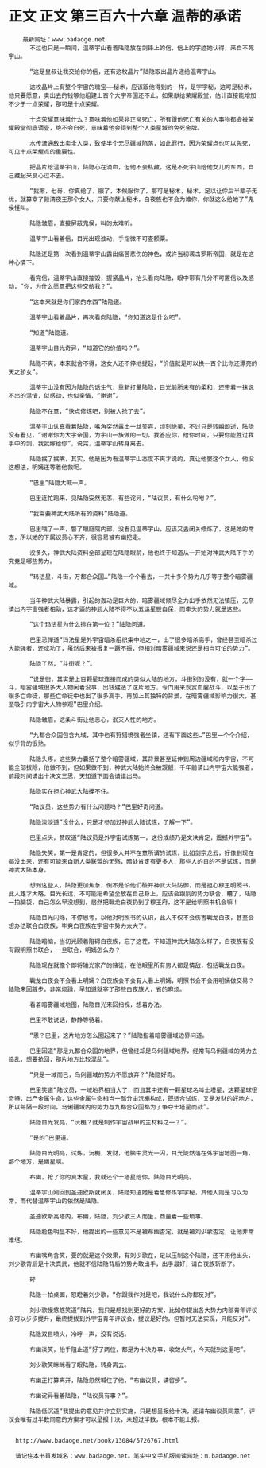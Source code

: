 # 正文 正文 第三百六十六章 温蒂的承诺
        最新网址：www.badaoge.net
          不过也只是一瞬间，温蒂宇山看着陆隐放在剑锋上的信，信上的字迹她认得，来自不死宇山。
      
          “这是皇叔让我交给你的信，还有这枚晶片”陆隐取出晶片递给温蒂宇山。
      
          这枚晶片上有整个宇宙的瑰宝——秘术，应该跟他得到的一样，是宇字秘，这可是秘术，他只要愿意，卖出去的钱够他组建上百个大宇帝国还不止，如果献给荣耀殿堂，估计直接能增加不少于十点荣耀，那可是十点荣耀。
      
          十点荣耀意味着什么？意味着他如果非正常死亡，所有跟他死亡有关的人事物都会被荣耀殿堂彻底调查，绝不会白死，意味着他会得到整个人类星域的免死金牌。
      
          水传潇通敌出卖全人类，致使半个无尽疆域陷落，如此罪行，因为荣耀点也可以免死，可见十点荣耀点的重要性。
      
          把晶片给温蒂宇山，陆隐心在滴血，但他不会私藏，这是不死宇山给他女儿的东西，自己藏起来良心过不去。
      
          “我擦，七哥，你真给了，服了，本候服你了，那可是秘术，秘术，足以让你后半辈子无忧，就算宰了颜清夜王那个女人，只要你献上秘术，白夜族也不会为难你，你就这么给她了”鬼侯怪叫。
      
          陆隐皱眉，直接屏蔽鬼侯，叫的太难听。
      
          温蒂宇山看着信，目光出现波动，手指微不可查颤栗。
      
          陆隐还是第一次看到温蒂宇山露出痛苦悲伤的神色，或许当初袭击罗斯帝国，就是在这种心情下。
      
          看完信，温蒂宇山直接摧毁，握紧晶片，抬头看向陆隐，眼中带有几分不可置信以及感动，“你，为什么愿意把这些交给我？”。
      
          “这本来就是你们家的东西”陆隐道。
      
          温蒂宇山看着晶片，再次看向陆隐，“你知道这是什么吧”。
      
          “知道”陆隐道。
      
          温蒂宇山目光奇异，“知道它的价值吗？”。
      
          陆隐不爽，本来就舍不得，这女人还不停地提起，“价值就是可以换一百个比你还漂亮的天之骄女”。
      
          温蒂宇山没有因为陆隐的话生气，重新打量陆隐，目光前所未有的柔和，还带着一抹说不出的温情，似感动，也似亲情，“谢谢”。
      
          陆隐不在意，“快点修炼吧，别被人抢了去”。
      
          温蒂宇山认真看着陆隐，嘴角突然露出一丝笑容，顷刻绝美，不过只是转瞬即逝，陆隐没有看见，“谢谢你为大宇帝国，为宇山一族做的一切，我答应你，给你时间，只要你能胜过我手中的剑，我就嫁给你”，说完，温蒂宇山转身离去。
      
          陆隐抿了抿嘴，其实，他是因为看温蒂宇山态度不爽才说的，真让他娶这个女人，他没这想法，明嫣还等着他救呢。
      
          “巴里”陆隐大喊一声。
      
          巴里连忙跑来，见陆隐安然无恙，有些诧异，“陆议员，有什么吩咐？”。
      
          “我需要神武大陆所有的资料”陆隐道。
      
          巴里哦了一声，瞥了眼庭院内部，没看见温蒂宇山，应该又去闭关修炼了，这是她的常态，所以她的下属议员心不齐，很容易被布幽挖走。
      
          没多久，神武大陆资料全部呈现在陆隐眼前，他也终于知道从一开始对神武大陆下手的究竟是哪些势力。
      
          “玛法星，斗街，万都合众国…”陆隐一个个看去，一共十多个势力几乎等于整个暗雾疆域。
      
          当年神武大陆暴露，引起的轰动是巨大的，暗雾疆域倾尽全力出手依然无法镇压，无奈请出内宇宙强者相助，这才逼的神武大陆不得不以五运星辰自保，而牵头的势力就是这些。
      
          “这个玛法星为什么排在第一位？”陆隐问道。
      
          巴里忌惮道“玛法星是外宇宙暗杀组织集中地之一，出了很多暗杀高手，曾经甚至暗杀过大能强者，还成功了，虽然后来被报复一蹶不振，但相对暗雾疆域来说还是相当可怕的势力”。
      
          陆隐了然，“斗街呢？”。
      
          “说是街，其实是上百颗星球连接而成的类似大陆的地方，斗街别的没有，就一个字——斗，暗雾疆域很多大人物闲着没事，出钱建造了这片地方，专门用来观赏血腥战斗，以至于出了很多亡命徒，那些亡命徒中也出了很多高手，再加上其独特的背景，在暗雾疆域影响力很大，甚至吸引内宇宙大人物参观”巴里介绍。
      
          陆隐皱眉，这条斗街让他恶心，泯灭人性的地方。
      
          “九都合众国包含九域，其中也有狩猎境强者坐镇，还有下面这些…”巴里一个个介绍，似乎背的很熟。
      
          陆隐头疼，这些势力囊括了整个暗雾疆域，其背景甚至延伸到周边疆域和内宇宙，不可能全部拔除，他做不到，但如果做不到，神武大陆始终会被觊觎，千年前请出内宇宙大能强者，前段时间请出十决文三思，天知道下面会请谁出马。
      
          陆隐实在担心神武大陆撑不住。
      
          “陆议员，这些势力有什么问题吗？”巴里好奇问道。
      
          陆隐淡淡道“没什么，只是才参加过神武大陆试炼，了解一下”。
      
          巴里点头，赞叹道“陆议员是外宇宙试炼第一，这份成绩乃是文决肯定，震撼外宇宙”。
      
          陆隐失笑，第一是肯定的，但很多人并不在意所谓的试炼，比如剑宗龙云，好像到现在都没出来，还有可能来自新人类联盟的无殇，暗处肯定有更多人，那些人的目的不是试炼，而是神武大陆本身。
      
          想到这些人，陆隐更加焦急，倒不是怕他们破开神武大陆防御，而是担心穆王明照书，此人雄才大略，目光长远，不可能把希望全放在自己身上，应该会跟别的势力联合，糟了，陆隐一拍脑袋，自己怎么早没想到，居然把戰龙白夜扔到了穆王府，这不是给明照书机会嘛！
      
          陆隐目光闪烁，不停思考，以他对明照书的认识，此人不仅不会伤害戰龙白夜，甚至会想办法联合白夜族，毕竟白夜族在宇宙中势力太大了。
      
          陆隐暗恼，当初光顾着阻碍白夜族，忘了这茬，不知道神武大陆怎么样了，白夜族有没有跟明照书联合，一旦联合，明嫣怎么办？
      
          陆隐现在就像个即将输光家产的赌徒，在他眼里所有男人都是情敌，包括戰龙白夜。
      
          戰龙白夜会不会看上明嫣？白夜族会不会有人看上明嫣，明照书会不会用明嫣做交易？陆隐来回踱步，非常烦躁，早知道就宰了那些白夜族人，省的麻烦。
      
          看着暗雾疆域地图，陆隐目光来回扫视，想着办法。
      
          巴里不敢说话，静静等待着。
      
          “恩？巴里，这片地方怎么圈起来了？”陆隐指着暗雾疆域边界问道。
      
          巴里回道“那是九都合众国的地界，但曾经却是乌俐疆域地界，经常有乌俐疆域的势力去捣乱，想要抢回，那片地方比较混乱”。
      
          “只是一域而已，乌俐疆域的势力不愿放弃？”陆隐好奇。
      
          巴里笑道“陆议员，一域地界相当大了，而且其中还有一颗星球名叫士塔星，这颗星球很奇特，出产金属生命，这些金属生命相当一部分由沅櫆构成，既适合试炼，又是发财的好地方，所以每隔一段时间，乌俐疆域内的势力与九都合众国都为了争夺士塔星而战”。
      
          陆隐目光发亮，“沅櫆？就是制作宇宙战甲的主材料之一？”。
      
          “是的”巴里道。
      
          陆隐目光明亮，试炼，沅櫆，发财，他脑中灵光一闪，目光陡然落在外宇宙地图一角，那个地方，是幽星峡。
      
          布幽，抢了你的真木星，我就还个士塔星给你，陆隐目光明亮。
      
          温蒂宇山刚回到圣迪欧斯就闭关，陆隐知道她是着急修炼宇字秘，其他人则是习以为常，而代替温蒂宇山的依然是陆隐。
      
          圣迪欧斯高塔内，布幽，陆隐，刘少歌三人而坐，商量着一些琐事。
      
          陆隐脸色明显不好，他提出的一些意见不是被布幽否定，就是被刘少歌否定，让他非常难堪。
      
          布幽嘴角含笑，要的就是这个效果，有刘少歌在，足以压制这个陆隐，还不用他出头，刘少歌背后是十决真武，他就不信陆隐背后的势力敢出手，出手最好，请白夜族斩断了。
      
          砰
      
          陆隐一拍桌面，怒瞪着刘少歌，“你跟我作对是吧，我说什么你都反对”。
      
          刘少歌慢悠悠笑道“陆兄，我只是想找到更好的方案，比如你提出各大势力内部青年评议会可以步步提升，最终提拔到外宇宙青年评议会，提议是好的，但暂时无法实现，只能反对”。
      
          陆隐双目喷火，冷哼一声，没有说话。
      
          布幽淡笑，抬手阻止道“好了两位，都是为十决办事，收敛火气，今天就到这里吧”。
      
          刘少歌笑眯眯看了眼陆隐，转身离去。
      
          布幽正打算离开，陆隐忽然喊住了他，“布幽议员，请留步”。
      
          布幽诧异看着陆隐，“陆议员有事？”。
      
          陆隐低沉道“我提出的意见并非立刻实施，只是想呈报给十决，还请布幽议员同意”，评议会唯有过半数同意的方案才可以呈报十决，未超过半数，根本不能上报。
      
      
      http://www.badaoge.net/book/13084/5726767.html
      
      请记住本书首发域名：www.badaoge.net。笔尖中文手机版阅读网址：m.badaoge.net